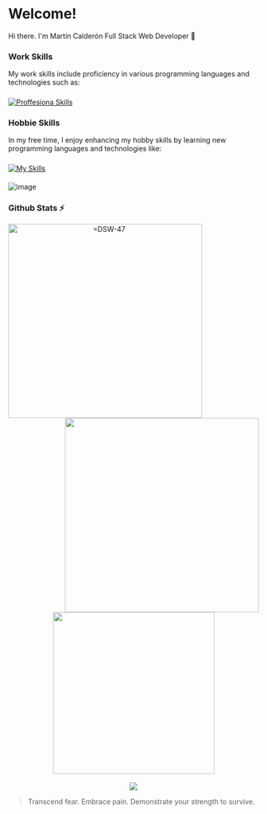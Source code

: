 # Welcome!
Hi there. I'm Martín Calderón Full Stack Web Developer 👋

### Work Skills
My work skills include proficiency in various programming languages and technologies such as:
###
[![Proffesiona Skills](https://skillicons.dev/icons?i=laravel,react,nodejs,vuejs,wordpress,js,php,bootstrap,css,html,mysql,figma,xd,vscode)](https://skillicons.dev)
### Hobbie Skills
In my free time, I enjoy enhancing my hobby skills by learning new programming languages and technologies like:
###
[![My Skills](https://skillicons.dev/icons?i=electron,java,cs,cpp,unity)](https://skillicons.dev)
####
![image](https://github.com/DSW-47/DSW-47/assets/71650407/fb8786db-86cd-4477-b566-4eff8a47f68a)


### Github Stats ⚡
<p align=center>
  <div align=center>
    <a href="https://github.com/=DSW-47" title="Go to Source">
      <img align="left" width=390 src="https://github-readme-streak-stats.herokuapp.com/?user==DSW-47&theme=dracula&border=61dafb&hide_border=true" alt="=DSW-47" />
    </a>
    <a href="https://github.com/=DSW-47" title="Go to Source">
      <img align="right" width=390 src="https://github-readme-stats.vercel.app/api?username=DSW-47&show_icons=true&theme=dracula&border_color=61dafb&hide_border=true" />
    </a>
    </a>
  </div>
  <br><br><br><br><br><br><br><br>
  <div align=center>
    <a href="https://github.com/=DSW-47" title="Go to Source">
      <img width=325 align="center" src="https://github-readme-stats.vercel.app/api/top-langs/?username=DSW-47&theme=dracula&langs_count=8&layout=compact&border_color=61dafb&hide_border=true" />
    </a>
  </div>
  <br>
  <div align=center>
    <!--Profile views-->
    <a href="https://github.com/=DSW-47">
      <img src="https://visitcount.itsvg.in/api?id==DSW-47&label=Profile%20Views&color=0&icon=6&pretty=true" />
    </a>
  </div>
</p>


> Transcend fear. Embrace pain. Demonstrate your strength to survive.


<!--
**DSW-47/DSW-47** is a ✨ _special_ ✨ repository because its `README.md` (this file) appears on your GitHub profile.

Here are some ideas to get you started:

- 🔭 I’m currently working on ...
- 🌱 I’m currently learning ...
- 👯 I’m looking to collaborate on ...
- 🤔 I’m looking for help with ...
- 💬 Ask me about ...
- 📫 How to reach me: ...
- 😄 Pronouns: ...
- ⚡ Fun fact: ...
-->
